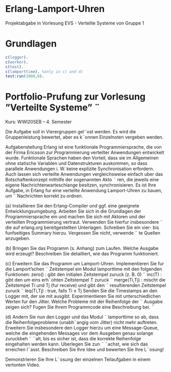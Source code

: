 # Erlang-Lamport-Uhren
Projektabgabe in Vorlesung EVS - Verteilte Systeme von Gruppe 1

# Grundlagen

```erlang
c(logger).
c(worker).
c(test).
c(lamporttime). %only in c) and d)
test:run(1000,0).
```

# Portfolio-Prufung zur Vorlesung ”Verteilte Systeme” ¨
Kurs: WWI20SEB – 4. Semester

Die Aufgabe soll in Vierergruppen gel¨ost werden. Es wird die Gruppenleistung bewertet, aber
es k¨onnen Einzelnoten vergeben werden.

Aufgabenstellung
Erlang ist eine funktionale Programmiersprache, die von der Firma Ericsson zur Programmierung
verteilter Anwendungen entwickelt wurde. Funktionale Sprachen haben den Vorteil, dass sie
im Allgemeinen ohne statische Variablen und Datenstrukturen auskommen, so dass parallele
Anwendungen i. W. keine explizite Synchronisation erfordern. Auch lassen sich verteilte Anwendungen vergleichsweise einfach uber das Botschaftenkonzept mithilfe der sogenannten Akto ¨ ren,
die jeweils eine eigene Nachrichtenwarteschlange besitzen, synchronisieren.
Es ist Ihre Aufgabe, in Erlang fur eine verteilte Anwendung Lamport-Uhren zu bauen, um ¨
Nachrichten korrekt zu ordnen.

(a) Installieren Sie den Erlang-Compiler und ggf. eine geeignete Entwicklungsumgebung. Arbeiten Sie sich in die Grundlagen der Programmiersprache ein und machen Sie sich mit
Aktoren und der verteilten Programmierung vertraut. Verwenden Sie hierfur insbesondere ¨
die auf erlang.org bereitgestellten Unterlagen.
Schreiben Sie ein vier- bis funfseitiges Summary hierzu. Vergessen Sie nicht, verwende ¨ te
Quellen anzugeben.

(b) Bringen Sie das Programm (s. Anhang) zum Laufen. Welche Ausgabe wird erzeugt?
Beschreiben Sie detailliert, wie das Programm funktioniert.

(c) Erweitern Sie das Programm um Lamport-Uhren. Implementieren Sie fur die Lamport’schen ¨
Zeitstempel ein Modul lamporttime mit den folgenden Funktionen:
zero() : gibt den initialen Zeitstempel zuruck (z. B. 0) ¨
inc(T) : gibt den um eins erh¨ohten Zeitstempel T zuruck ¨
merge(Ti,Tj) : mischt die Zeitstempel Ti und Tj (fur receive) und gibt den ¨
resultierenden Zeitstempel zuruck ¨
leq(Ti,Tj) : true, falls Ti ≤ Tj
Senden Sie die Timestamps an den Logger mit, der sie mit ausgibt. Experimentieren Sie
mit unterschiedlichen Werten fur den Jitter. Welche Probleme mit der Reihenfolge der ¨
Ausgabe zeigen sich? Fugen Sie Ihrem Programmcode eine Beschreibung bei. ¨

(d) Andern Sie nun den Logger und das Modul ¨ lamporttime so ab, dass die Reihenfolgeprobleme
(unabh¨angig vom Jitter) nicht mehr auftreten. Erweitern Sie insbesondere den Logger
hierzu um eine Message-Queue, welche die eingehenden Messages vor dem Ausgeben genau
solange zuruckbeh ¨ ¨alt, bis es sicher ist, dass die korrekte Reihenfolge eingehalten werden
kann. Uberlegen Sie zun ¨ ¨achst, wie sich das erreichen l¨asst. Beschreiben Sie Ihre Idee und
bewerten Sie Ihre L¨osung!

Demonstrieren Sie Ihre L¨osung der einzelnen Teilaufgaben in einem vertonten Video.

